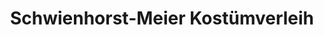 ---
title: "Schwienhorst-Meier Kostümverleih"
url: /ahlen/schwienhorst-meier-kostuemverleih/
shop: Kleidung
---